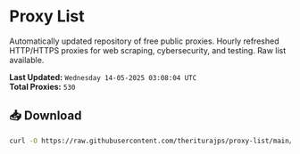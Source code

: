 # Proxy List

Automatically updated repository of free public proxies. Hourly refreshed HTTP/HTTPS proxies for web scraping, cybersecurity, and testing. Raw list available.

**Last Updated:** `Wednesday 14-05-2025 03:08:04 UTC`  
**Total Proxies:** `530`

## 📥 Download
```bash
curl -O https://raw.githubusercontent.com/theriturajps/proxy-list/main/proxies.txt
